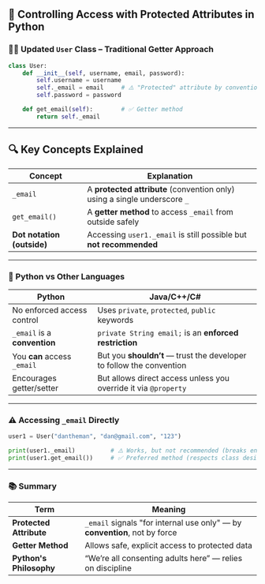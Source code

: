 

## 🔐 **Controlling Access with Protected Attributes in Python**

### 🧑‍💻 Updated `User` Class – Traditional Getter Approach

```python
class User:
    def __init__(self, username, email, password):
        self.username = username
        self._email = email     # ⚠️ "Protected" attribute by convention
        self.password = password

    def get_email(self):        # ✅ Getter method
        return self._email
```

---

## 🔍 Key Concepts Explained

| Concept                    | Explanation                                                               |
| -------------------------- | ------------------------------------------------------------------------- |
| `_email`                   | A **protected attribute** (convention only) using a single underscore `_` |
| `get_email()`              | A **getter method** to access `_email` from outside safely                |
| **Dot notation (outside)** | Accessing `user1._email` is still possible but **not recommended**        |

---

### 📌 Python vs Other Languages

| Python                       | Java/C++/C#                                                          |
| ---------------------------- | -------------------------------------------------------------------- |
| No enforced access control   | Uses `private`, `protected`, `public` keywords                       |
| `_email` is a **convention** | `private String email;` is an **enforced restriction**               |
| You **can** access `_email`  | But you **shouldn’t** — trust the developer to follow the convention |
| Encourages getter/setter     | But allows direct access unless you override it via `@property`      |

---

### ⚠️ Accessing `_email` Directly

```python
user1 = User("dantheman", "dan@gmail.com", "123")

print(user1._email)          # ⚠️ Works, but not recommended (breaks encapsulation)
print(user1.get_email())     # ✅ Preferred method (respects class design)
```

---

### 📚 Summary

| Term                    | Meaning                                                                    |
| ----------------------- | -------------------------------------------------------------------------- |
| **Protected Attribute** | `_email` signals "for internal use only" — by **convention**, not by force |
| **Getter Method**       | Allows safe, explicit access to protected data                             |
| **Python's Philosophy** | “We’re all consenting adults here” — relies on discipline                  |


